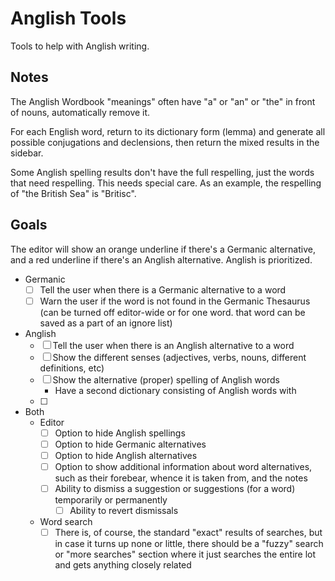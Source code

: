 # Anglish Tools
Tools to help with Anglish writing.

## Notes

The Anglish Wordbook "meanings" often have "a" or "an" or "the" in front of
nouns, automatically remove it.

For each English word, return to its dictionary form (lemma) and generate all
possible conjugations and declensions, then return the mixed results in the
sidebar.

Some Anglish spelling results don't have the full respelling, just the words
that need respelling. This needs special care. As an example, the respelling of
"the British Sea" is "Britisc".

## Goals

The editor will show an orange underline if there's a Germanic alternative, and
a red underline if there's an Anglish alternative. Anglish is prioritized.

* Germanic
    - [ ] Tell the user when there is a Germanic alternative to a word
    - [ ] Warn the user if the word is not found in the Germanic Thesaurus (can
      be turned off editor-wide or for one word. that word can be saved as a
      part of an ignore list)
* Anglish
    - [ ] Tell the user when there is an Anglish alternative to a word
    - [ ] Show the different senses (adjectives, verbs, nouns, different
      definitions, etc)
    - [ ] Show the alternative (proper) spelling of Anglish words
        * Have a second dictionary consisting of Anglish words with 
    - [ ] 
* Both
    * Editor
        - [ ] Option to hide Anglish spellings
        - [ ] Option to hide Germanic alternatives
        - [ ] Option to hide Anglish alternatives
        - [ ] Option to show additional information about word alternatives,
          such as their forebear, whence it is taken from, and the notes
        - [ ] Ability to dismiss a suggestion or suggestions (for a word)
          temporarily or permanently
            - [ ] Ability to revert dismissals
    * Word search
        - [ ] There is, of course, the standard "exact" results of searches,
          but in case it turns up none or little, there should be a "fuzzy"
          search or "more searches" section where it just searches the entire
          lot and gets anything closely related